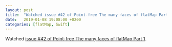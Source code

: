 ```yaml
---
layout: post
title:  "Watched issue #42 of Point-free The many faces of flatMap Part 1"
date:   2019-01-08 19:08:00 +0200
categories: [flatMap, Swift]
---
```

Watched [issue \#42 of Point-free The many faces of flatMap Part 1](https://www.pointfree.co/episodes/ep42-the-many-faces-of-flat-map-part-1).
